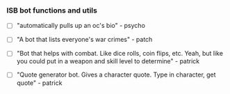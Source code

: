 ### ISB bot functions and utils

-[ ] "automatically pulls up an oc's bio" - psycho

-[ ] "A bot that lists everyone's war crimes" - patch

-[ ] "Bot that helps with combat. Like dice rolls, coin flips, etc. Yeah, but like you could put in a weapon and skill level to determine" - patrick

-[ ] "Quote generator bot. Gives a character quote. Type in character, get quote" - patrick

